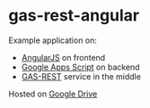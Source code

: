 gas-rest-angular
================

Example application on:
- [AngularJS](https://angularjs.org/) on frontend
- [Google Apps Script](https://developers.google.com/apps-script/) on backend
- [GAS-REST](https://github.com/dab00/gas-rest) service in the middle

Hosted on [Google Drive](https://268cba22fbaf72cb8d50c24f44141de2c3ee5803.googledrive.com/host/0B0YcK5KeNe1tMngtVkduNnBpams/gas-rest-angular/)
